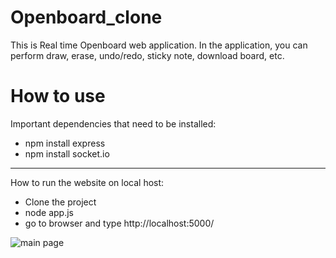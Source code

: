 # Openboard_clone

This is Real time Openboard web application. In the application, you can perform draw, erase, undo/redo, sticky note, download board, etc.

# How to use

Important dependencies that need to be installed:
 
 - npm install express
 - npm install socket.io
 
---

How to run the website on local host:

 - Clone the project
 - node app.js
 - go to browser and type http://localhost:5000/
 
![main page](image.jpg)
 
 
